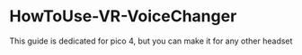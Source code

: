 # HowToUse-VR-VoiceChanger
This guide is dedicated for pico 4, but you can make it for any other headset
